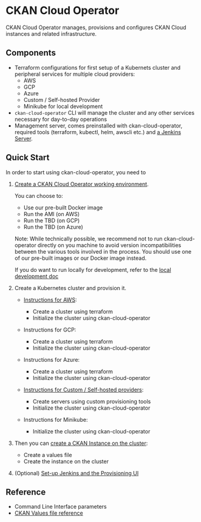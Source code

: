 # CKAN Cloud Operator

CKAN Cloud Operator manages, provisions and configures CKAN Cloud instances and related infrastructure.

## Components

- Terraform configurations for first setup of a Kubernets cluster and peripheral services for multiple cloud providers:
  - AWS
  - GCP
  - Azure
  - Custom / Self-hosted Provider
  - Minikube for local development
- `ckan-cloud-operator` CLI will manage the cluster and any other services necessary for day-to-day operations
- Management server, comes preinstalled with ckan-cloud-operator, required tools (terraform, kubectl, helm, awscli etc.) and [a Jenkins Server](/docs/JENKINS.md).

## Quick Start

In order to start using ckan-cloud-operator, you need to
1. [Create a CKAN Cloud Operator working environment](docs/WORKING-ENVIRONMENT.md).

   You can choose to: 
   - Use our pre-built Docker image
   - Run the AMI (on AWS)
   - Run the TBD (on GCP)
   - Run the TBD (on Azure)

   Note: While technically possible, we recommend not to run ckan-cloud-operator directly on you machine to avoid version incompatibilities between the various tools involved in the process. You should use one of our pre-built images or our Docker image instead.
   
   If you do want to run locally for development, refer to the [local development doc](development/LOCAL-DEVELOPMENT.md)  

2. Create a Kubernetes cluster and provision it.
    - [Instructions for AWS](docs/PRODUCTION-AWS-CLUSTER.md):
        - Create a cluster using terraform
        - Initialize the cluster using ckan-cloud-operator

    - Instructions for GCP:
        - Create a cluster using terraform
        - Initialize the cluster using ckan-cloud-operator
    
    - Instructions for Azure:
        - Create a cluster using terraform
        - Initialize the cluster using ckan-cloud-operator
    
    - [Instructions for Custom / Self-hosted providers](docs/PRODUCTION-CUSTOM-CLUSTER.md):
        - Create servers using custom provisioning tools
        - Initialize the cluster using ckan-cloud-operator
    
    - Instructions for Minikube:
        - Initialize the cluster using ckan-cloud-operator

3. Then you can [create a CKAN Instance on the cluster](docs/CREATE-CKAN-INSTANCE.md):
    - Create a values file
    - Create the instance on the cluster

4. (Optional) [Set-up Jenkins and the Provisioning UI](docs/PROVISIONING-SERVER.md)

## Reference

- Command Line Interface parameters
- [CKAN Values file reference](docs/VALUES-FILE-REFERENCE.md)
